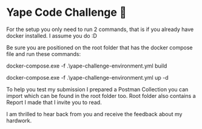# Yape Code Challenge :rocket:

For the setup you only need to run 2 commands, that is if you already have docker installed. I assume you do :D

Be sure you are positioned on the root folder that has the docker compose file and run these commands:

docker-compose.exe -f .\yape-challenge-environment.yml build

docker-compose.exe -f .\yape-challenge-environment.yml up -d

To help you test my submission I prepared a Postman Collection you can import which can be found in the root folder too. Root folder also contains a Report I made that I invite you to read.

I am thrilled to hear back from you and receive the feedback about my hardwork.